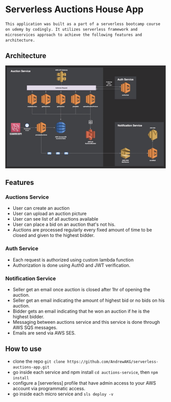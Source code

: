 # Serverless Auctions House App

`This application was built as a part of a serverless bootcamp course on udemy by codingly. It utilizes serverless framework and microservices approach to achieve the following features and architecture.`

## Architecture

![architecture](https://github.com/AndrewAKG/serverless-auctions-app/blob/master/architecture.PNG)

## Features

### Auctions Service

- User can create an auction
- User can upload an auction picture
- User can see list of all auctions available
- User can place a bid on an auction that's not his.
- Auctions are processed regularly every fixed amount of time to be closed and given to the highest bidder.

### Auth Service

- Each request is authorized using custom lambda function
- Authorization is done using Auth0 and JWT verification.

### Notification Service

- Seller get an email once auction is closed after 1hr of opening the auction.
- Seller get an email indicating the amount of highest bid or no bids on his auction.
- Bidder gets an email indicating that he won an auction if he is the highest bidder.
- Messaging between auctions service and this service is done through AWS SQS messages.
- Emails are send via AWS SES.

## How to use

- clone the repo `git clone https://github.com/AndrewAKG/serverless-auctions-app.git`
- go inside each service and npm install `cd auctions-service`, then `npm install`
- configure a [serverless] profile that have admin access to your AWS account via programmatic access.
- go inside each micro service and `sls deploy -v`
